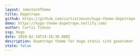 ```yaml
---
layout: JamstackTheme
title: Dopetrope
github: https://github.com/curtistimson/hugo-theme-dopetrope
demo: https://hugo-theme-dopetrope.netlify.com/
author: Curtis Timson
ssg: Hugo
date: 2018-02-10T14:10:30.000Z
description: Dopetrope theme for Hugo static site generator
stale: false
---
```

